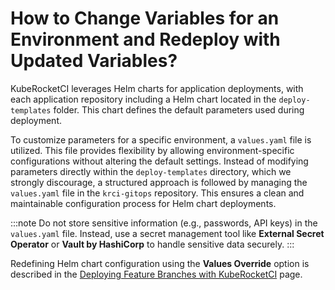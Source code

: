 # How to Change Variables for an Environment and Redeploy with Updated Variables?

<head>
  <link rel="canonical" href="https://docs.kuberocketci.io/faq/how-to/application-deployment/change-environment-variables-redeploy" />
</head>


KubeRocketCI leverages Helm charts for application deployments, with each application repository including a Helm chart located in the `deploy-templates` folder. This chart defines the default parameters used during deployment.

To customize parameters for a specific environment, a `values.yaml` file is utilized. This file provides flexibility by allowing environment-specific configurations without altering the default settings. Instead of modifying parameters directly within the `deploy-templates` directory, which we strongly discourage, a structured approach is followed by managing the `values.yaml` file in the `krci-gitops` repository. This ensures a clean and maintainable configuration process for Helm chart deployments.

:::note
Do not store sensitive information (e.g., passwords, API keys) in the `values.yaml` file. Instead, use a secret management tool like **External Secret Operator** or **Vault by HashiCorp** to handle sensitive data securely.
:::

Redefining Helm chart configuration using the **Values Override** option is described in the [Deploying Feature Branches with KubeRocketCI](/docs/use-cases/deploy-application-from-feature-branch) page.
